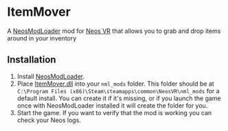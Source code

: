 # ItemMover

A [NeosModLoader](https://github.com/zkxs/NeosModLoader) mod for [Neos VR](https://neos.com/) that allows you to grab and drop items around in your inventory

## Installation
1. Install [NeosModLoader](https://github.com/zkxs/NeosModLoader).
1. Place [ItemMover.dll](https://github.com/eia485/NeosItemMover/releases/latest/download/ItemMover.dll) into your `nml_mods` folder. This folder should be at `C:\Program Files (x86)\Steam\steamapps\common\NeosVR\nml_mods` for a default install. You can create it if it's missing, or if you launch the game once with NeosModLoader installed it will create the folder for you.
1. Start the game. If you want to verify that the mod is working you can check your Neos logs.
